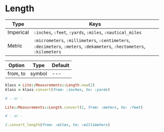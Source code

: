 # Length

Type | Keys
--- | ---
Imperical | `:inches`, `:feet`, `:yards`, `:miles`, `:nautical_miles`
Metric | `:micrometers`, `:millimeters`, `:centimeters`, `:decimeters`, `:meters`, `:dekameters`, `:hectometers`, `:kilometers`

Option | Type | Default
--- | --- | ---
from, to | symbol | ---

```ruby
klass = Lite::Measurements::Length.new(2)
klass = klass.convert(from: :inches, to: :yards)

# - or -

Lite::Measurements::Length.convert(2, from: :meters, to: :feet)

# - or -

2.convert_length(from: :miles, to: :millimeters)
```
